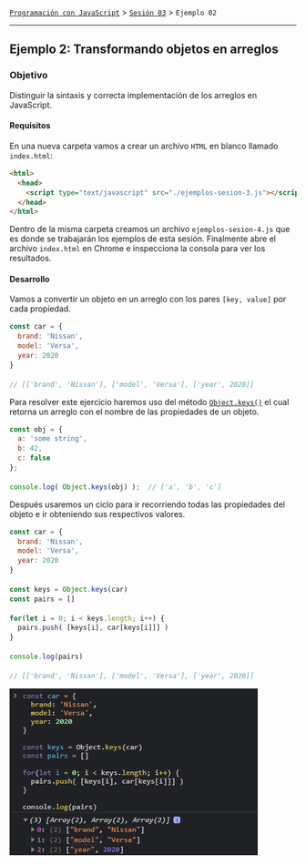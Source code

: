 [`Programación con JavaScript`](../../Readme.md) > [`Sesión 03`](../Readme.md) > `Ejemplo 02`

---

## Ejemplo 2: Transformando objetos en arreglos

### Objetivo

Distinguir la sintaxis y correcta implementación de los arreglos en JavaScript.

#### Requisitos

En una nueva carpeta vamos a crear un archivo `HTML` en blanco llamado `index.html`:

```html
<html>
  <head>
    <script type="text/javascript" src="./ejemplos-sesion-3.js"></script>
  </head>
</html>
```

Dentro de la misma carpeta creamos un archivo `ejemplos-sesion-4.js` que es donde se trabajarán los ejemplos de esta
sesión. Finalmente abre el archivo `index.html` en Chrome e inspecciona la consola para ver los resultados.

#### Desarrollo

Vamos a convertir un objeto en un arreglo con los pares `[key, value]` por cada propiedad.

```javascript
const car = {
  brand: 'Nissan',
  model: 'Versa',
  year: 2020
}

// [['brand', 'Nissan'], ['model', 'Versa'], ['year', 2020]]
```

Para resolver este ejercicio haremos uso del
método [`Object.keys()`](https://developer.mozilla.org/en-US/docs/Web/JavaScript/Reference/Global_Objects/Object/keys)
el cual retorna un arreglo con el nombre de las propiedades de un objeto.

```javascript
const obj = {
  a: 'some string',
  b: 42,
  c: false
};

console.log( Object.keys(obj) );  // ['a', 'b', 'c']
```

Después usaremos un ciclo para ir recorriendo todas las propiedades del objeto e ir obteniendo sus respectivos valores.

```javascript
const car = {
  brand: 'Nissan',
  model: 'Versa',
  year: 2020
}

const keys = Object.keys(car)
const pairs = []

for(let i = 0; i < keys.length; i++) {
  pairs.push( [keys[i], car[keys[i]]] )
}

console.log(pairs)

// [['brand', 'Nissan'], ['model', 'Versa'], ['year', 2020]]
```

![keyValuePairs](./assets/keyValuePairs.png)
